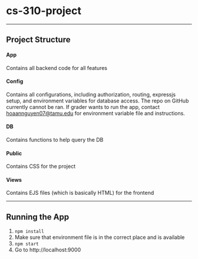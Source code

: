 # cs-310-project

---

## Project Structure

#### App

Contains all backend code for all features

#### Config

Contains all configurations, including authorization, routing, expressjs setup, and environment variables for database access.
The repo on GitHub currently cannot be ran. If grader wants to run the app, contact hoaannguyen07@tamu.edu for environment variable file and instructions.

#### DB

Contains functions to help query the DB

#### Public

Contains CSS for the project

#### Views

Contains EJS files (which is basically HTML) for the frontend

---

## Running the App

1. `npm install`
2. Make sure that environment file is in the correct place and is available
3. `npm start`
4. Go to http://localhost:9000
